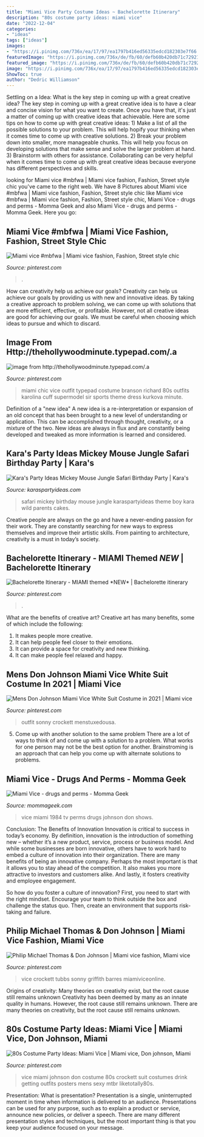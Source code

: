 ```yaml
---
title: "Miami Vice Party Costume Ideas ~ Bachelorette Itinerary"
description: "80s costume party ideas: miami vice"
date: "2022-12-04"
categories:
- "ideas"
tags: ["ideas"]
images:
- "https://i.pinimg.com/736x/ea/17/97/ea1797b416ed56335edcd182303e7f66.jpg"
featuredImage: "https://i.pinimg.com/736x/de/fb/60/defb60b420db71c729213098cd25cedc.jpg"
featured_image: "https://i.pinimg.com/736x/de/fb/60/defb60b420db71c729213098cd25cedc.jpg"
image: "https://i.pinimg.com/736x/ea/17/97/ea1797b416ed56335edcd182303e7f66.jpg"
ShowToc: true
author: "Dedric Williamson"
---
```



Settling on a Idea: What is the key step in coming up with a great creative idea?
The key step in coming up with a great creative idea is to have a clear and concise vision for what you want to create. Once you have that, it's just a matter of coming up with creative ideas that achievable. Here are some tips on how to come up with great creative ideas: 1) Make a list of all the possible solutions to your problem. This will help hopify your thinking when it comes time to come up with creative solutions. 2) Break your problem down into smaller, more manageable chunks. This will help you focus on developing solutions that make sense and solve the larger problem at hand. 3) Brainstorm with others for assistance. Collaborating can be very helpful when it comes time to come up with great creative ideas because everyone has different perspectives and skills.

	

		
looking for Miami vice #mbfwa | Miami vice fashion, Fashion, Street style chic you've came to the right web. We have 8 Pictures about Miami vice #mbfwa | Miami vice fashion, Fashion, Street style chic like Miami vice #mbfwa | Miami vice fashion, Fashion, Street style chic, Miami Vice - drugs and perms - Momma Geek and also Miami Vice - drugs and perms - Momma Geek. Here you go:
		
    
## Miami Vice #mbfwa | Miami Vice Fashion, Fashion, Street Style Chic

<img loading=lazy src="https://i.pinimg.com/736x/ea/17/97/ea1797b416ed56335edcd182303e7f66.jpg" onerror="this.onerror=null;this.src='https://tse2.mm.bing.net/th?id=OIP.n_LE52pd95LNgLnSGC31-QHaIJ&amp;pid=15.1';" alt="Miami vice #mbfwa | Miami vice fashion, Fashion, Street style chic">

_Source: pinterest.com_

>. 

	

How can creativity help us achieve our goals?
Creativity can help us achieve our goals by providing us with new and innovative ideas. By taking a creative approach to problem solving, we can come up with solutions that are more efficient, effective, or profitable. However, not all creative ideas are good for achieving our goals. We must be careful when choosing which ideas to pursue and which to discard.

    
## Image From Http://thehollywoodminute.typepad.com/.a

<img loading=lazy src="https://i.pinimg.com/736x/de/fb/60/defb60b420db71c729213098cd25cedc.jpg" onerror="this.onerror=null;this.src='https://tse3.mm.bing.net/th?id=OIP.o-SRnXAf3y86E777yNMZZwHaKf&amp;pid=15.1';" alt="image from http://thehollywoodminute.typepad.com/.a">

_Source: pinterest.com_

>miami chic vice outfit typepad costume branson richard 80s outfits karolina cuff supermodel sir sports theme dress kurkova minute. 

	

Definition of a "new idea"
A new idea is a re-interpretation or expansion of an old concept that has been brought to a new level of understanding or application. This can be accomplished through thought, creativity, or a mixture of the two. New ideas are always in flux and are constantly being developed and tweaked as more information is learned and considered.

    
## Kara&#039;s Party Ideas Mickey Mouse Jungle Safari Birthday Party | Kara&#039;s

<img loading=lazy src="https://karaspartyideas.com/wp-content/uploads/2016/04/Mickey-Mouse-Jungle-Safari-Birthday-Party-via-Karas-Party-Ideas-KarasPartyIdeas.com23.jpeg" onerror="this.onerror=null;this.src='https://tse4.mm.bing.net/th?id=OIP.Hcd5enVkW7kPaIN_MltfvgHaLH&amp;pid=15.1';" alt="Kara&#039;s Party Ideas Mickey Mouse Jungle Safari Birthday Party | Kara&#039;s">

_Source: karaspartyideas.com_

>safari mickey birthday mouse jungle karaspartyideas theme boy kara wild parents cakes. 

	

Creative people are always on the go and have a never-ending passion for their work. They are constantly searching for new ways to express themselves and improve their artistic skills. From painting to architecture, creativity is a must in today’s society.

    
## Bachelorette Itinerary - MIAMI Themed *NEW* | Bachelorette Itinerary

<img loading=lazy src="https://i.pinimg.com/736x/28/a4/20/28a420109b384627b756824913b15423.jpg" onerror="this.onerror=null;this.src='https://tse4.mm.bing.net/th?id=OIP.BVdHFG_ndLD6MctPGHospgHaGr&amp;pid=15.1';" alt="Bachelorette Itinerary - MIAMI themed *NEW* | Bachelorette itinerary">

_Source: pinterest.com_

>. 

	

What are the benefits of creative art?
Creative art has many benefits, some of which include the following: 
1. It makes people more creative.
2. It can help people feel closer to their emotions.
3. It can provide a space for creativity and new thinking.
4. It can make people feel relaxed and happy.

    
## Mens Don Johnson Miami Vice White Suit Costume In 2021 | Miami Vice

<img loading=lazy src="https://i.pinimg.com/736x/f4/da/cb/f4dacb36e54e804df34b8f424f6fa4a3.jpg" onerror="this.onerror=null;this.src='https://tse4.mm.bing.net/th?id=OIP.Ex5GQnqx9ImMIny-4WE2jAHaJh&amp;pid=15.1';" alt="Mens Don Johnson Miami Vice White Suit Costume in 2021 | Miami vice">

_Source: pinterest.com_

>outfit sonny crockett menstuxedousa. 

	

5. Come up with another solution to the same problem
There are a lot of ways to think of and come up with a solution to a problem. What works for one person may not be the best option for another. Brainstroming is an approach that can help you come up with alternate solutions to problems.

    
## Miami Vice - Drugs And Perms - Momma Geek

<img loading=lazy src="https://www.mommageek.com/wp-content/uploads/2018/03/Miami-Vice-1984.jpg" onerror="this.onerror=null;this.src='https://tse3.mm.bing.net/th?id=OIP.cQuBDpPh9HH6ErKOBQAwwwHaDj&amp;pid=15.1';" alt="Miami Vice - drugs and perms - Momma Geek">

_Source: mommageek.com_

>vice miami 1984 tv perms drugs johnson don shows. 

	

Conclusion: The Benefits of Innovation
Innovation is critical to success in today’s economy. By definition, innovation is the introduction of something new – whether it’s a new product, service, process or business model. And while some businesses are born innovative, others have to work hard to embed a culture of innovation into their organization.
There are many benefits of being an innovative company. Perhaps the most important is that it allows you to stay ahead of the competition. It also makes you more attractive to investors and customers alike. And lastly, it fosters creativity and employee engagement.

So how do you foster a culture of innovation? First, you need to start with the right mindset. Encourage your team to think outside the box and challenge the status quo. Then, create an environment that supports risk-taking and failure.

    
## Philip Michael Thomas &amp; Don Johnson | Miami Vice Fashion, Miami Vice

<img loading=lazy src="https://i.pinimg.com/736x/1b/c7/82/1bc782647b8e62779bbee949c45082a3--don-johnson-michael-okeefe.jpg" onerror="this.onerror=null;this.src='https://tse3.mm.bing.net/th?id=OIP.ajITvQTvOPV3knB50ZjJ6QHaLA&amp;pid=15.1';" alt="Philip Michael Thomas &amp; Don Johnson | Miami vice fashion, Miami vice">

_Source: pinterest.com_

>vice crockett tubbs sonny griffith barres miamiviceonline. 

	

Origins of creativity: Many theories on creativity exist, but the root cause still remains unknown
Creativity has been deemed by many as an innate quality in humans. However, the root cause still remains unknown. There are many theories on creativity, but the root cause still remains unknown.

    
## 80s Costume Party Ideas: Miami Vice | Miami Vice, Don Johnson, Miami

<img loading=lazy src="https://i.pinimg.com/originals/e3/83/3b/e3833b7d1854d6f74a869e9960476d04.jpg" onerror="this.onerror=null;this.src='https://tse4.mm.bing.net/th?id=OIP.JTNmtOjy5GxPHHds-3HcNwAAAA&amp;pid=15.1';" alt="80s Costume Party Ideas: Miami Vice | Miami vice, Don johnson, Miami">

_Source: pinterest.com_

>vice miami johnson don costume 80s crockett suit costumes drink getting outfits posters mens sexy mtbr liketotally80s. 

	

Presentation: What is presentation?
Presentation is a single, uninterrupted moment in time when information is delivered to an audience. Presentations can be used for any purpose, such as to explain a product or service, announce new policies, or deliver a speech. There are many different presentation styles and techniques, but the most important thing is that you keep your audience focused on your message.

